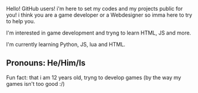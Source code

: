Hello! GitHub users! i'm here to set my codes and my projects public for you! i think you are a game developer or a Webdesigner
so imma here to try to help you.

I'm interested in game development and tryng to learn HTML, JS and more.

I'm currently learning Python, JS, lua and HTML.

Pronouns: He/Him/Is
-
Fun fact: that i am 12 years old, tryng to develop games (by the way my games isn't too good :/)

<!---
Scorpion-YT-GitHub/Scorpion-YT-GitHub is a ✨ special ✨ repository because its `README.md` (this file) appears on your GitHub profile.
You can click the Preview link to take a look at your changes.
--->
